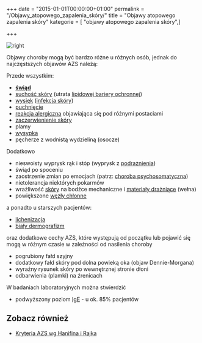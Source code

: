 +++
date = "2015-01-01T00:00:00+01:00"
permalink = "/Objawy_atopowego_zapalenia_skóry/"
title = "Objawy atopowego zapalenia skóry"
kategorie = [ "objawy atopowego zapalenia skóry",]

+++

![](/images/pecherzyki.png "right")

Objawy choroby mogą być bardzo różne u różnych osób, jednak do najczęstszych objawów AZS należą:

Przede wszystkim:

-   **[świąd](/atopedia/świąd "wikilink")**
-   [suchość skóry](/atopedia/suchość_skóry "wikilink") (utrata [lipidowej bariery ochronnej](/atopedia/Płaszcz_lipidowy "wikilink"))
-   [wysięk](/atopedia/wysięk "wikilink") ([infekcja skóry](/atopedia/infekcja_skóry "wikilink"))
-   [puchnięcie](/atopedia/puchnięcie "wikilink")
-   [reakcja alergiczna](/atopedia/reakcja_alergiczna "wikilink") objawiająca się pod różnymi postaciami
-   [zaczerwienienie skóry](/atopedia/zaczerwienienie_skóry "wikilink")
-   plamy
-   [wysypka](/atopedia/wysypka "wikilink")
-   pęcherze z wodnistą wydzieliną (osocze)

Dodatkowo

-   nieswoisty wyprysk rąk i stóp (wyprysk z [podrażnienia](/atopedia/podrażnienie "wikilink"))
-   świąd po spoceniu
-   zaostrzenie zmian po emocjach (patrz: [choroba psychosomatyczna](/atopedia/choroba_psychosomatyczna "wikilink"))
-   nietolerancja niektórych pokarmów
-   wrażliwość [skóry](/atopedia/skóra "wikilink") na bodźce mechaniczne i [materiały drażniące](/atopedia/Podrażnienie "wikilink") (wełna)
-   powiększone [węzły chłonne](/atopedia/węzły_chłonne "wikilink")

a ponadto u starszych pacjentów:

-   [lichenizacja](/atopedia/lichenizacja "wikilink")
-   [biały dermografizm](/atopedia/biały_dermografizm "wikilink")

oraz dodatkowe cechy AZS, które występują od początku lub pojawić się mogą w różnym czasie w zależności od nasilenia choroby

-   pogrubiony fałd szyjny
-   dodatkowy fałd skóry pod dolna powieką oka (objaw Dennie-Morgana)
-   wyraźny rysunek skóry po wewnętrznej stronie dłoni
-   odbarwienia (plamki) na źrenicach

W badaniach laboratoryjnych można stwierdzić

-   podwyższony poziom [IgE](/atopedia/IgE "wikilink") - u ok. 85% pacjentów

Zobacz również
--------------

-   [Kryteria AZS wg Hanifina i Rajka](/atopedia/Kryteria "wikilink")
